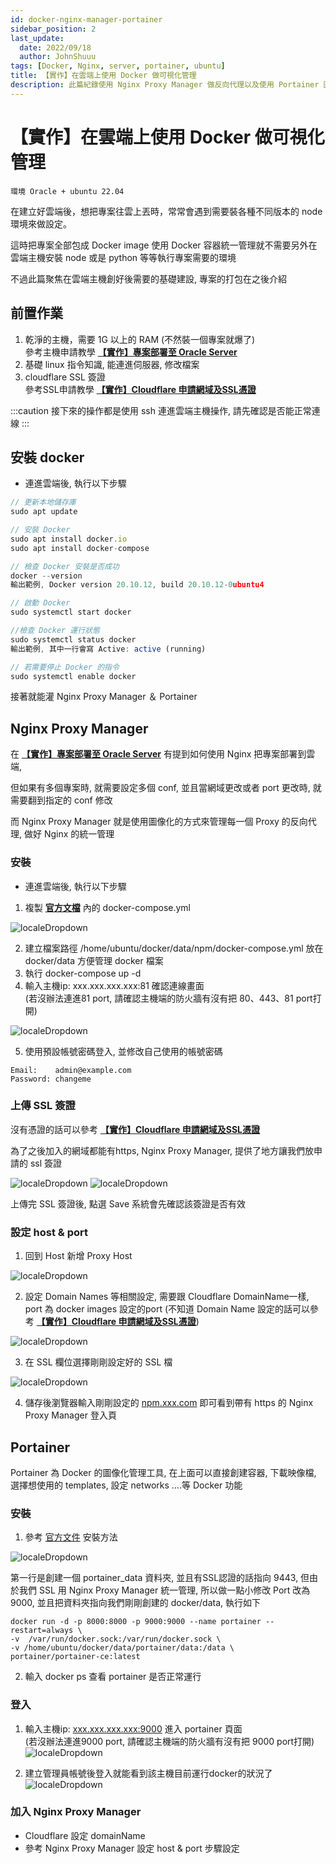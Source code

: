 ```yaml
---
id: docker-nginx-manager-portainer
sidebar_position: 2
last_update:
  date: 2022/09/18
  author: JohnShuuu
tags: [Docker, Nginx, server, portainer, ubuntu]
title: 【實作】在雲端上使用 Docker 做可視化管理
description: 此篇紀錄使用 Nginx Proxy Manager 做反向代理以及使用 Portainer 圖象化工具做 Docker 的容器管理
---
```

# 【實作】在雲端上使用 Docker 做可視化管理
`環境 Oracle + ubuntu 22.04`

在建立好雲端後，想把專案往雲上丟時，常常會遇到需要裝各種不同版本的 node 環境來做設定。

這時把專案全部包成 Docker image 使用 Docker 容器統一管理就不需要另外在雲端主機安裝 node 或是 python 等等執行專案需要的環境

不過此篇聚焦在雲端主機創好後需要的基礎建設, 專案的打包在之後介紹

## 前置作業
1. 乾淨的主機，需要 1G 以上的 RAM (不然裝一個專案就爆了)  
參考主機申請教學 **[【實作】專案部署至 Oracle Server](https://www.jiangshuuu.com/docs/CloudServer/oracle-nginx-upload-project/)**
2. 基礎 linux 指令知識, 能連進伺服器, 修改檔案
3. cloudflare SSL 簽證  
參考SSL申請教學 **[【實作】Cloudflare 申請網域及SSL憑證](https://www.jiangshuuu.com/docs/CloudServer/cloudflare-apply-ssl/)**

:::caution
接下來的操作都是使用 ssh 連進雲端主機操作, 請先確認是否能正常連線
:::

## 安裝 docker
- 連進雲端後, 執行以下步驟
```jsx
// 更新本地儲存庫
sudo apt update

// 安裝 Docker
sudo apt install docker.io
sudo apt install docker-compose

// 檢查 Docker 安裝是否成功
docker --version
輸出範例, Docker version 20.10.12, build 20.10.12-0ubuntu4

// 啟動 Docker
sudo systemctl start docker

//檢查 Docker 運行狀態
sudo systemctl status docker
輸出範例, 其中一行會寫 Active: active (running)

// 若需要停止 Docker 的指令
sudo systemctl enable docker
```

接著就能灌 Nginx Proxy Manager ＆ Portainer

## Nginx Proxy Manager

在 **[【實作】專案部署至 Oracle Server](https://www.jiangshuuu.com/docs/CloudServer/oracle-nginx-upload-project/)** 有提到如何使用 Nginx 把專案部署到雲端, 

但如果有多個專案時, 就需要設定多個 conf, 並且當網域更改或者 port 更改時, 就需要翻到指定的 conf 修改

而 Nginx Proxy Manager 就是使用圖像化的方式來管理每一個 Proxy 的反向代理, 做好 Nginx 的統一管理 

### 安裝

- 連進雲端後, 執行以下步驟

1. 複製 **[官方文檔](https://nginxproxymanager.com/setup/#using-mysql-mariadb-database)** 內的 docker-compose.yml

![localeDropdown](./image/02/01.jpg)

2. 建立檔案路徑 /home/ubuntu/docker/data/npm/docker-compose.yml 放在 docker/data 方便管理 docker 檔案
3. 執行 docker-compose up -d
4. 輸入主機ip: xxx.xxx.xxx.xxx:81 確認連線畫面  
(若沒辦法連進81 port, 請確認主機端的防火牆有沒有把 80、443、81 port打開)

![localeDropdown](./image/02/02.jpg)

5. 使用預設帳號密碼登入, 並修改自己使用的帳號密碼

```
Email:    admin@example.com
Password: changeme
```

### 上傳 SSL 簽證

沒有憑證的話可以參考 **[【實作】Cloudflare 申請網域及SSL憑證](https://www.jiangshuuu.com/docs/CloudServer/cloudflare-apply-ssl/)**

為了之後加入的網域都能有https, Nginx Proxy Manager, 提供了地方讓我們放申請的 ssl 簽證

![localeDropdown](./image/02/03.jpg)
![localeDropdown](./image/02/04.jpg)

上傳完 SSL 簽證後, 點選 Save 系統會先確認該簽證是否有效

### 設定 host & port

1. 回到 Host 新增 Proxy Host

![localeDropdown](./image/02/05.jpg)

2. 設定 Domain Names 等相關設定, 需要跟 Cloudflare DomainName一樣, port 為 docker images 設定的port (不知道 Domain Name 設定的話可以參考 **[【實作】Cloudflare 申請網域及SSL憑證](https://www.jiangshuuu.com/docs/CloudServer/cloudflare-apply-ssl/)**)
    
![localeDropdown](./image/02/06.jpg)

3. 在 SSL 欄位選擇剛剛設定好的 SSL 檔
    
![localeDropdown](./image/02/07.jpg)

4. 儲存後瀏覽器輸入剛剛設定的 [npm.xxx.com](http://npm.xxx.com) 即可看到帶有 https 的 Nginx Proxy Manager 登入頁

## Portainer

Portainer 為 Docker 的圖像化管理工具, 在上面可以直接創建容器, 下載映像檔, 選擇想使用的 templates, 設定 networks ….等 Docker 功能

### 安裝

1. 參考 [官方文件](https://docs.portainer.io/start/install/server/docker/linux) 安裝方法
    
![localeDropdown](./image/02/08.jpg) 

 第一行是創建一個 portainer_data 資料夾, 並且有SSL認證的話指向 9443, 但由於我們 SSL 用 Nginx Proxy Manager 統一管理, 所以做一點小修改 Port 改為 9000, 並且把資料夾指向我們剛剛創建的 docker/data, 執行如下

```
docker run -d -p 8000:8000 -p 9000:9000 --name portainer --restart=always \
-v  /var/run/docker.sock:/var/run/docker.sock \ 
-v /home/ubuntu/docker/data/portainer/data:/data \
portainer/portainer-ce:latest
```

2. 輸入 docker ps 查看 portainer 是否正常運行

### 登入

1. 輸入主機ip: [xxx.xxx.xxx.xxx:9000](http://xxx.xxx.xxx.xxx:9000) 進入 portainer 頁面  
(若沒辦法連進9000 port, 請確認主機端的防火牆有沒有把 9000 port打開)
![localeDropdown](./image/02/09.jpg)

2. 建立管理員帳號後登入就能看到該主機目前運行docker的狀況了
![localeDropdown](./image/02/10.jpg)

### 加入 Nginx Proxy Manager

- Cloudflare 設定 domainName
- 參考 Nginx Proxy Manager 設定 host & port 步驟設定